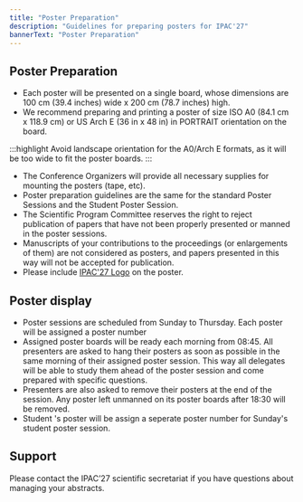 ```yaml
---
title: "Poster Preparation"
description: "Guidelines for preparing posters for IPAC'27"
bannerText: "Poster Preparation"
---
```


## Poster Preparation

* Each poster will be presented on a single board, whose dimensions are 100 cm (39.4 inches) wide x 200 cm (78.7 inches) high.
* We recommend preparing and printing a poster of size ISO A0 (84.1 cm x 118.9 cm) or US Arch E (36 in x 48 in) in PORTRAIT orientation on the board.

:::highlight
Avoid landscape orientation for the A0/Arch E formats, as it will be too wide to fit the poster boards.
:::

* The Conference Organizers will provide all necessary supplies for mounting the posters (tape, etc).
* Poster preparation guidelines are the same for the standard Poster Sessions and the Student Poster Session.
* The Scientific Program Committee reserves the right to reject publication of papers that have not been properly presented or manned in the poster sessions. 
* Manuscripts of your contributions to the proceedings (or enlargements of them) are not considered as posters, and papers presented in this way will not be accepted for publication.
* Please include [IPAC'27 Logo](/about/conference-logo) on the poster. 

## Poster display 

* Poster sessions are scheduled from Sunday to Thursday.  Each poster will be assigned a poster number
* Assigned poster boards will be ready each morning from 08:45. All presenters are asked to hang their posters as soon as possible in the same morning of their assigned poster session. This way all delegates will be able to study them ahead of the poster session and come prepared with specific questions.
* Presenters are also asked to remove their posters at the end of the session. Any poster left unmanned on its poster boards after 18:30 will be removed.
* Student 's poster will be assign a seperate poster number for Sunday's student poster session.

## Support
Please contact the IPAC’27 scientific secretariat if you have questions about managing your abstracts.

